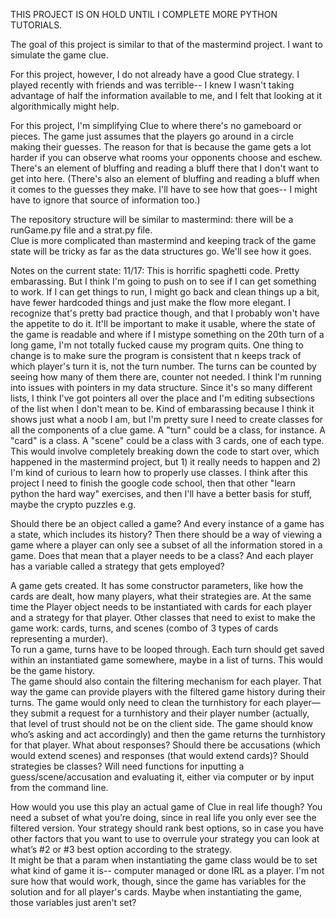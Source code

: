 THIS PROJECT IS ON HOLD UNTIL I COMPLETE MORE PYTHON TUTORIALS.

The goal of this project is similar to that of the mastermind project.  I want to simulate the game clue.

For this project, however, I do not already have a good Clue strategy.  I played recently with friends and 
was terrible-- I knew I wasn't taking advantage of half the information available to me, and I felt that
looking at it algorithmically might help.

For this project, I'm simplifying Clue to where there's no gameboard or pieces.  The game just assumes that
the players go around in a circle making their guesses.  The reason for that is because the game gets a lot
harder if you can observe what rooms your opponents choose and eschew.  There's an element of bluffing and 
reading a bluff there that I don't want to get into here.  (There's also an element of bluffing and reading 
a bluff when it comes to the guesses they make.  I'll have to see how that goes-- I might have to ignore that 
source of information too.)

The repository structure will be similar to mastermind: there will be a runGame.py file and a strat.py file.  
Clue is more complicated than mastermind and keeping track of the game state will be tricky as far as the 
data structures go.  We'll see how it goes.


Notes on the current state:
11/17: 
This is horrific spaghetti code.  Pretty embarassing.  But I think I'm going to push on to see
if I can get something to work.  If I can get things to run, I might go back and clean things up
a bit, have fewer hardcoded things and just make the flow more elegant.  I recognize that's pretty
bad practice though, and that I probably won't have the appetite to do it.
It'll be important to make it usable, where the state of the game is readable and where if I mistype
something on the 20th turn of a long game, I'm not totally fucked cause my program quits. 
One thing to change is to make sure the program is consistent that n keeps track of which player's turn 
it is, not the turn number.  The turns can be counted by seeing how many of them there are, counter not needed. 
I think I'm running into issues with pointers in my data structure.  Since it's so many different lists,
I think I've got pointers all over the place and I'm editing subsections of the list when I don't mean to be. 
Kind of embarassing because I think it shows just what a noob I am, but I'm pretty sure I need to create classes
for all the components of a clue game.  A "turn" could be a class, for instance.  A "card" is a class.  A "scene" 
could be a class with 3 cards, one of each type.  This would involve completely breaking down the code to start over,
which happened in the mastermind project, but 1) it really needs to happen and 2) I'm kind of curious to learn
how to properly use classes.  I think after this project I need to finish the google code school, then that other
"learn python the hard way" exercises, and then I'll have a better basis for stuff, maybe the crypto puzzles e.g.

Should there be an object called a game?  And every instance of a game has a state, which includes its history?  Then there should be a way of viewing a game where a player can only see a subset of all the information stored in a game.  Does that mean that a player needs to be a class?  And each player has a variable called a strategy that gets employed?  

A game gets created.  It has some constructor parameters, like how the cards are dealt, how many players, what their strategies are.  At the same time the Player object needs to be instantiated with cards for each player and a strategy for that player.  Other classes that need to exist to make the game work: cards, turns, and scenes (combo of 3 types of cards representing a murder).  
To run a game, turns have to be looped through.  Each turn should get saved within an instantiated game somewhere, maybe in a list of turns.  This would be the game history.  
The game should also contain the filtering mechanism for each player.  That way the game can provide players with the filtered game history during their turns.   The game would only need to clean the turnhistory for each player—they submit a request for a turnhistory and their player number (actually, that level of trust should not be on the client side.  The game should know who’s asking and act accordingly) and then the game returns the turnhistory for that player. 
What about responses?  Should there be accusations (which would extend scenes) and responses (that would extend cards)? 
Should strategies be classes? 
Will need functions for inputting a guess/scene/accusation and evaluating it, either via computer or by input from the command line.  

How would you use this play an actual game of Clue in real life though?  You need a subset of what you’re doing, since in real life you only ever see the filtered version.   Your strategy should rank best options, so in case you have other factors that you want to use to overrule your strategy you can look at what’s #2 or #3 best option according to the strategy.  
It might be that a param when instantiating the game class would be to set what kind of game it is-- computer managed or 
done IRL as a player.  I'm not sure how that would work, though, since the game has variables for the solution and 
for all player's cards.  Maybe when instantiating the game, those variables just aren't set?  